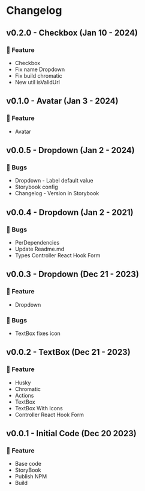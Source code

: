 <!-- markdownlint-configure-file { "MD024": { "allow_different_nesting": true } } -->
# Changelog

## v0.2.0 - Checkbox (Jan 10 - 2024)

### 👾 Feature

- Checkbox
- Fix name Dropdown
- Fix build chromatic
- New util isValidUrl

## v0.1.0 - Avatar (Jan 3 - 2024)

### 👾 Feature

- Avatar

## v0.0.5 - Dropdown (Jan 2 - 2024)

### 🐛 Bugs

- Dropdown - Label default value
- Storybook config
- Changelog - Version in Storybook

## v0.0.4 - Dropdown (Jan 2 - 2021)

### 🐛 Bugs

- PerDependencies
- Update Readme.md
- Types Controller React Hook Form

## v0.0.3 - Dropdown (Dec 21 - 2023)

### 👾 Feature

- Dropdown

### 🐛 Bugs

- TextBox fixes icon

## v0.0.2 - TextBox (Dec 21 - 2023)

### 👾 Feature

- Husky
- Chromatic
- Actions
- TextBox
- TextBox With Icons
- Controller React Hook Form

## v0.0.1 - Initial Code (Dec 20 2023)

### 👾 Feature

- Base code
- StoryBook
- Publish NPM
- Build
